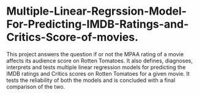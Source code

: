 # Multiple-Linear-Regrssion-Model-For-Predicting-IMDB-Ratings-and-Critics-Score-of-movies.
 This project answers the question if or not the MPAA rating of a movie affects its audience score on Rotten Tomatoes. It also defines, diagnoses, interprets and tests multiple linear regression models for predicting the IMDB ratings and Critics scores on Rotten Tomatoes for a given movie. It tests the reliability of both the models and is concluded with a final comparison of the two.
